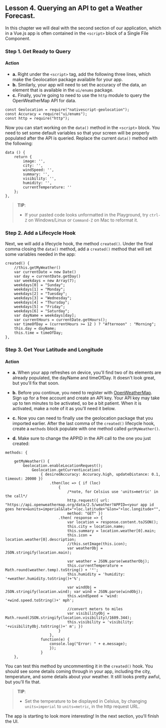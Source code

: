 ## Lesson 4. Querying an API to get a Weather Forecast. 

In this chapter we will deal with the second section of our application, which in a Vue.js app is often contained in the `<script>` block of a Single File Component.

### Step 1. Get Ready to Query

#### Action
* **a.** Right under the `<script>` tag, add the following three lines, which make the Geolocation package available for your app.     
* **b.** Similarly, your app will need to set the accuracy of the data, an element that is available in the `ui/enums` package. 
* **c.** Finally, you're going to need to use the `http` module to query the OpenWeatherMap API for data.

```
const Geolocation = require("nativescript-geolocation");
const Accuracy = require("ui/enums"); 
const http = require("http");
```

Now you can start working on the `data()` method in the `<script>` block. You need to set some default variables so that your screen will be properly populated after the API is queried. Replace the current `data()` method with the following:

```
data () {
    return {
		image: '', 
        city: '', 
        windSpeed: '', 
        summary: '', 
        visibility: '', 
        humidity: '', 
        currentTemperature: ''
    };
},
```

> **TIP**:
> * If your pasted code looks unformatted in the Playground, try `ctrl-Z` on Windows/Linux or `Command-Z` on Mac to reformat it.

### Step 2. Add a Lifecycle Hook

Next, we will add a lifecycle hook, the method `created()`. Under the final comma closing the `data()` method, add a `created()` method that will set some variables needed in the app:

```
created() { 
    //this.getMyWeather() 
    var currentDate = new Date() 
    var day = currentDate.getDay()
	var weekdays = new Array(7); 
    weekdays[0] = "Sunday"; 
    weekdays[1] = "Monday"; 
    weekdays[2] = "Tuesday"; 
    weekdays[3] = "Wednesday";
	weekdays[4] = "Thursday"; 
    weekdays[5] = "Friday"; 
    weekdays[6] = "Saturday"; 
    var dayName = weekdays[day]; 
    var currentHours = currentDate.getHours(); 
    var timeOfDay = (currentHours >= 12 ) ? "Afternoon" : "Morning"; 
	this.day = dayName;
    this.time = timeOfDay; 
},
```

### Step 3. Get Your Latitude and Longitude

#### Action
* **a.** When your app refreshes on device, you'll find two of its elements are already populated, the dayName and timeOfDay. It doesn't look great, but you'll fix that soon.

* **b.** Before you continue, you need to register with [OpenWeatherMap](http://www.openweathermap.org). Sign up for a free account and create an API key. Your API key may take up to ten minutes to be activated, so be a bit patient. When it is activated, make a note of it as you'll need it below.

* **c.** Now you can need to finally use the geolocation package that you imported earlier. After the last comma of the `created()` lifecycle hook, create a `methods` block populate with one method called `getMyWeather()`.

* **d.** Make sure to change the APPID in the API call to the one you just created:

```
methods: { 

    getMyWeather() { 
        Geolocation.enableLocationRequest();
	        Geolocation.getCurrentLocation( 
                { desiredAccuracy: Accuracy.high, updateDistance: 0.1, timeout: 20000 }) 
                    .then(loc => { if (loc) 
                        { 
                            /*note, for Celsius use 'units=metric' in the call*/ 
                            http.request({ url: "https://api.openweathermap.org/data/2.5/weather?APPID=<your app id goes here>&units=imperial&lat="+loc.latitude+"&lon="+loc.longitude+"",
	                        method: "GET" })
                        .then( response => { 
                            var location = response.content.toJSON(); 
                            this.city = location.name; 
                            this.summary = location.weather[0].main; 
                            this.icon = location.weather[0].description; 
                            //this.setImage(this.icon); 
                            var weatherObj = JSON.stringify(location.main);
	                        
                            var weather = JSON.parse(weatherObj); 
                            this.currentTemperature = Math.round(weather.temp).toString() + '°'; 
                            this.humidity = 'humidity: '+weather.humidity.toString()+'%'; 
                            
                            var windObj = JSON.stringify(location.wind); var wind = JSON.parse(windObj);
	                        this.windSpeed = 'wind: '+wind.speed.toString()+' mph'; 
                        
                            //convert meters to miles 
                            var visibilityObj = Math.round(JSON.stringify(location.visibility)/1609.344);
	                        this.visibility = 'visibility: '+visibilityObj.toString()+' m'; })
                        } 
                    }, 
                function(e) { 
                    console.log("Error: " + e.message);
	                }); 
                } 
    },             
 ```
You can test this method by uncommenting it in the `created()` hook. You should see some details coming through in your app, including the city, temperature, and some details about your weather. It still looks pretty awful, but you'll fix that.

> **TIP**:
> * Set the temperature to be displayed in Celsius, by changing `units=imperial` to `units=metric`, in the http request URL. 

The app is starting to look more interesting! In the next section, you'll finish the UI.

